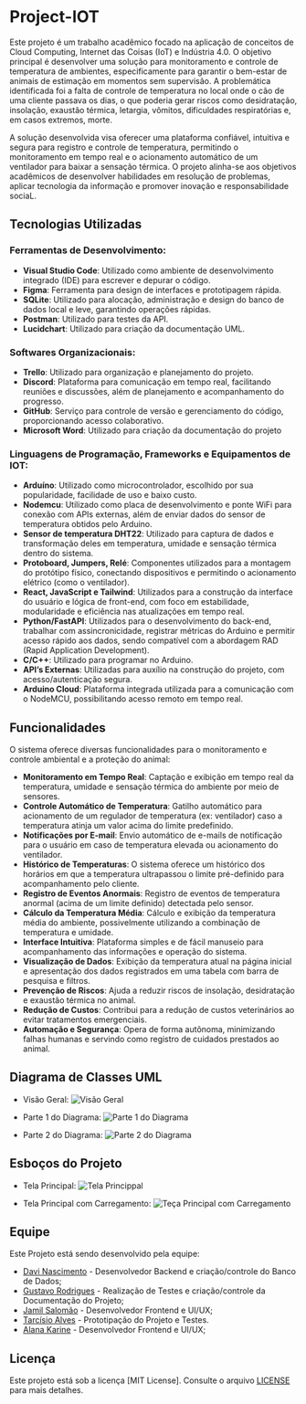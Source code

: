 # Project-IOT
Este projeto é um trabalho acadêmico focado na aplicação de conceitos de Cloud Computing, Internet das Coisas (IoT) e Indústria 4.0. O objetivo principal é desenvolver uma solução para monitoramento e controle de temperatura de ambientes, especificamente para garantir o bem-estar de animais de estimação em momentos sem supervisão. A problemática identificada foi a falta de controle de temperatura no local onde o cão de uma cliente passava os dias, o que poderia gerar riscos como desidratação, insolação, exaustão térmica, letargia, vômitos, dificuldades respiratórias e, em casos extremos, morte.

A solução desenvolvida visa oferecer uma plataforma confiável, intuitiva e segura para registro e controle de temperatura, permitindo o monitoramento em tempo real e o acionamento automático de um ventilador para baixar a sensação térmica. O projeto alinha-se aos objetivos acadêmicos de desenvolver habilidades em resolução de problemas, aplicar tecnologia da informação e promover inovação e responsabilidade sociaL.
## Tecnologias Utilizadas

### Ferramentas de Desenvolvimento:
- **Visual Studio Code**: Utilizado como ambiente de desenvolvimento integrado (IDE) para escrever e depurar o código.
- **Figma**: Ferramenta para design de interfaces e prototipagem rápida.
- **SQLite**: Utilizado para alocação, administração e design do banco de dados local e leve, garantindo operações rápidas.
- **Postman**: Utilizado para testes da API.
- **Lucidchart**: Utilizado para criação da documentação UML.

### Softwares Organizacionais:
- **Trello**: Utilizado para organização e planejamento do projeto.
- **Discord**: Plataforma para comunicação em tempo real, facilitando reuniões e discussões, além de planejamento e acompanhamento do progresso.
- **GitHub**: Serviço para controle de versão e gerenciamento do código, proporcionando acesso colaborativo.
- **Microsoft Word**: Utilizado para criação da documentação do projeto

### Linguagens de Programação, Frameworks e Equipamentos de IOT:
- **Arduíno**: Utilizado como microcontrolador, escolhido por sua popularidade, facilidade de uso e baixo custo.
- **Nodemcu**: Utilizado como placa de desenvolvimento e ponte WiFi para conexão com APIs externas, além de enviar dados do sensor de temperatura obtidos pelo Arduino.
- **Sensor de temperatura DHT22**: Utilizado para captura de dados e transformação deles em temperatura, umidade e sensação térmica dentro do sistema.
- **Protoboard, Jumpers, Relé**: Componentes utilizados para a montagem do protótipo físico, conectando dispositivos e permitindo o acionamento elétrico (como o ventilador).
- **React, JavaScript e Tailwind**: Utilizados para a construção da interface do usuário e lógica de front-end, com foco em estabilidade, modularidade e eficiência nas atualizações em tempo real.
- **Python/FastAPI**: Utilizados para o desenvolvimento do back-end, trabalhar com assincronicidade, registrar métricas do Arduino e permitir acesso rápido aos dados, sendo compatível com a abordagem RAD (Rapid Application Development).
- **C/C++**: Utilizado para programar no Arduino.
- **API’s Externas**: Utilizadas para auxílio na construção do projeto, com acesso/autenticação segura.
- **Arduino Cloud**: Plataforma integrada utilizada para a comunicação com o NodeMCU, possibilitando acesso remoto em tempo real.

## Funcionalidades
O sistema oferece diversas funcionalidades para o monitoramento e controle ambiental e a proteção do animal:
- **Monitoramento em Tempo Real**: Captação e exibição em tempo real da temperatura, umidade e sensação térmica do ambiente por meio de sensores.
- **Controle Automático de Temperatura**: Gatilho automático para acionamento de um regulador de temperatura (ex: ventilador) caso a temperatura atinja um valor acima do limite predefinido.
- **Notificações por E-mail**: Envio automático de e-mails de notificação para o usuário em caso de temperatura elevada ou acionamento do ventilador.
- **Histórico de Temperaturas**: O sistema oferece um histórico dos horários em que a temperatura ultrapassou o limite pré-definido para acompanhamento pelo cliente.
- **Registro de Eventos Anormais**: Registro de eventos de temperatura anormal (acima de um limite definido) detectada pelo sensor.
- **Cálculo da Temperatura Média**: Cálculo e exibição da temperatura média do ambiente, possivelmente utilizando a combinação de temperatura e umidade.
- **Interface Intuitiva**: Plataforma simples e de fácil manuseio para acompanhamento das informações e operação do sistema.
- **Visualização de Dados**: Exibição da temperatura atual na página inicial e apresentação dos dados registrados em uma tabela com barra de pesquisa e filtros.
- **Prevenção de Riscos**: Ajuda a reduzir riscos de insolação, desidratação e exaustão térmica no animal.
- **Redução de Custos**: Contribui para a redução de custos veterinários ao evitar tratamentos emergenciais.
- **Automação e Segurança**: Opera de forma autônoma, minimizando falhas humanas e servindo como registro de cuidados prestados ao animal.

## Diagrama de Classes UML
- Visão Geral:
![Visão Geral](https://github.com/ExtraProjects860/Project-IOT/blob/master/imgs/Vis%C3%A3o%20Geral.jpg)

- Parte 1 do Diagrama:
![Parte 1 do Diagrama](https://github.com/ExtraProjects860/Project-IOT/blob/master/imgs/Parte-1.jpg)

- Parte 2 do Diagrama:
![Parte 2 do Diagrama](https://github.com/ExtraProjects860/Project-IOT/blob/master/imgs/Parte-2.jpg)

## Esboços do Projeto
- Tela Principal:
![Tela Princippal](https://github.com/ExtraProjects860/Project-IOT/blob/master/imgs/Tela%20Principal.png)

- Tela Principal com Carregamento:
![Teça Principal com Carregamento](https://github.com/ExtraProjects860/Project-IOT/blob/master/imgs/Tela%20Principal%20com%20Carregamento.png)

## Equipe
Este Projeto está sendo desenvolvido pela equipe:

- [Davi Nascimento](https://github.com/zedark860) - Desenvolvedor Backend e criação/controle do Banco de Dados;
- [Gustavo Rodrigues](https://github.com/Gvcrodrigues99) - Realização de Testes e criação/controle da Documentação do Projeto;
- [Jamil Salomão](https://github.com/jamilsalomao) - Desenvolvedor Frontend e UI/UX;
- [Tarcísio Alves](https://github.com/Tarcisio1234) - Prototipação do Projeto e Testes.
- [Alana Karine](https://github.com/AlanaK2) - Desenvolvedor Frontend e UI/UX;

## Licença
Este projeto está sob a licença [MIT License]. Consulte o arquivo [LICENSE](LICENSE) para mais detalhes.
